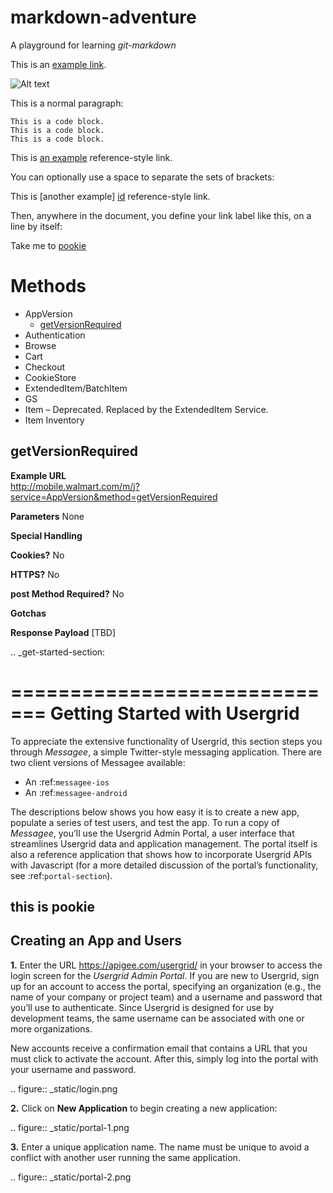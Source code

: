markdown-adventure
==================

A playground for learning *git-markdown*

This is an [example link](http://example.com/).

![Alt text](/path/to/img.jpg "Optional title")

<p>This is a normal paragraph:</p>

<pre><code>This is a code block.
This is a code block.
This is a code block.
</code></pre>

This is [an example][id] reference-style link.

You can optionally use a space to separate the sets of brackets:

This is [another example] [id] reference-style link.

Then, anywhere in the document, you define your link label like this, on a line by itself:

[id]: http://example.com/  "Optional Title Here"

Take me to <a href="#pookie">pookie</a>


Methods
=======

* AppVersion  
  * <a href="#getVersionRequired">getVersionRequired</a> 
* Authentication  
* Browse  
* Cart  
* Checkout  
* CookieStore  
* ExtendedItem/BatchItem    
* GS  
* Item – Deprecated. Replaced by the ExtendedItem Service.   
* Item Inventory  

<a class="reference internal" name="getVersionRequired">getVersionRequired</a>
------------------

<b>Example URL</b>  
http://mobile.walmart.com/m/j?service=AppVersion&method=getVersionRequired

<b>Parameters</b>   None

<b>Special Handling</b> 

<b>Cookies?</b>  No

<b>HTTPS?</b>	No

<b>post Method Required?</b>	No

<b>Gotchas</b>

<b>Response Payload</b>
    [TBD]


.. _get-started-section:


=============================
Getting Started with Usergrid
=============================


To appreciate the extensive functionality of Usergrid, this section steps you through *Messagee*, a simple Twitter-style messaging application. There are two client versions of Messagee available: 


* An :ref:`messagee-ios`  
* An :ref:`messagee-android`  


The descriptions below shows you how easy it is to create a new app, populate a series of test users, and test the app. To run a copy of *Messagee*, you’ll use the Usergrid Admin Portal, a user interface that streamlines Usergrid data and application management. The portal itself is also a reference application that shows how to incorporate Usergrid APIs with Javascript (for a more detailed discussion of the portal’s functionality, see :ref:`portal-section`).




<a name="pookie">this is pookie</a>
--------------------------
Creating an App and Users 
--------------------------


**1.** Enter the URL https://apigee.com/usergrid/ in your browser to access the login screen for the *Usergrid Admin Portal*. If you are new to Usergrid, sign up for an account to access the portal, specifying an organization (e.g., the name of your company or project team) and a username and password that you’ll use to authenticate. Since Usergrid is designed for use by development teams, the same username can be associated with one or more organizations. 


New accounts receive a confirmation email that contains a URL that you must click to activate the account. After this, simply log into the portal with your username and password.


.. figure:: _static/login.png 


**2.** Click on **New Application** to begin creating a new application:


.. figure:: _static/portal-1.png


**3.** Enter a unique application name. The name must be unique to avoid a conflict with another user running the same application.


.. figure:: _static/portal-2.png

